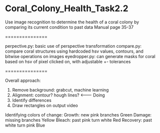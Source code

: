 # Coral_Colony_Health_Task2.2

Use image recognition to determine the health of a coral colony by comparing its current condition to past data
Manual page 35-37

===============

perpective.py: basic use of perspective transformation
compare.py: compare coral structures using hardcoded hsv values, contours, and bitwise operations on images
eyedropper.py: can generate masks for coral based on hsv of pixel clicked on, with adjustable +- tolerances

===============

Overall approach:
1. Remove background: grabcut, machine learning
2. Alignment: contour? hough lines?		<--- Doing
3. Identify differences
4. Draw rectangles on output video

Identifying colors of change:
Growth: new pink branches	Green
Damage: missing branches	Yellow
Bleach: past pink turn white	Red
Recovery: past white turn pink	Blue

